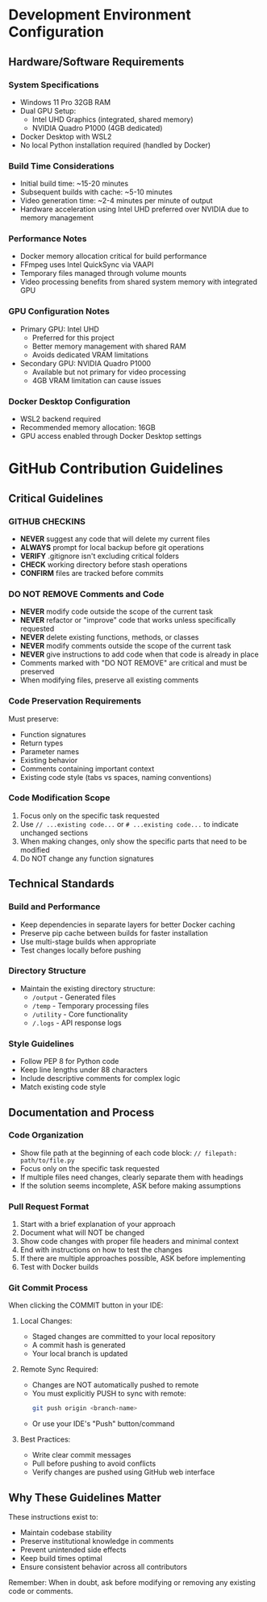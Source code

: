 # Development Environment Configuration

## Hardware/Software Requirements

### System Specifications
- Windows 11 Pro 32GB RAM
- Dual GPU Setup:
  - Intel UHD Graphics (integrated, shared memory)
  - NVIDIA Quadro P1000 (4GB dedicated)
- Docker Desktop with WSL2
- No local Python installation required (handled by Docker)

### Build Time Considerations
- Initial build time: ~15-20 minutes
- Subsequent builds with cache: ~5-10 minutes
- Video generation time: ~2-4 minutes per minute of output
- Hardware acceleration using Intel UHD preferred over NVIDIA due to memory management

### Performance Notes
- Docker memory allocation critical for build performance
- FFmpeg uses Intel QuickSync via VAAPI
- Temporary files managed through volume mounts
- Video processing benefits from shared system memory with integrated GPU

### GPU Configuration Notes
- Primary GPU: Intel UHD
  - Preferred for this project
  - Better memory management with shared RAM
  - Avoids dedicated VRAM limitations
- Secondary GPU: NVIDIA Quadro P1000
  - Available but not primary for video processing
  - 4GB VRAM limitation can cause issues

### Docker Desktop Configuration
- WSL2 backend required
- Recommended memory allocation: 16GB
- GPU access enabled through Docker Desktop settings

# GitHub Contribution Guidelines

## Critical Guidelines

### GITHUB CHECKINS
- **NEVER** suggest any code that will delete my current files
- **ALWAYS** prompt for local backup before git operations
- **VERIFY** .gitignore isn't excluding critical folders
- **CHECK** working directory before stash operations
- **CONFIRM** files are tracked before commits

### DO NOT REMOVE Comments and Code
- **NEVER** modify code outside the scope of the current task
- **NEVER** refactor or "improve" code that works unless specifically requested
- **NEVER** delete existing functions, methods, or classes
- **NEVER** modify comments outside the scope of the current task
- **NEVER** give instructions to add code when that code is already in place
- Comments marked with "DO NOT REMOVE" are critical and must be preserved
- When modifying files, preserve all existing comments

### Code Preservation Requirements
Must preserve:
- Function signatures
- Return types
- Parameter names
- Existing behavior
- Comments containing important context
- Existing code style (tabs vs spaces, naming conventions)

### Code Modification Scope
1. Focus only on the specific task requested
2. Use `// ...existing code...` or `# ...existing code...` to indicate unchanged sections
3. When making changes, only show the specific parts that need to be modified
4. Do NOT change any function signatures

## Technical Standards

### Build and Performance
- Keep dependencies in separate layers for better Docker caching
- Preserve pip cache between builds for faster installation
- Use multi-stage builds when appropriate
- Test changes locally before pushing

### Directory Structure
- Maintain the existing directory structure:
  - `/output` - Generated files
  - `/temp` - Temporary processing files
  - `/utility` - Core functionality
  - `/.logs` - API response logs

### Style Guidelines
- Follow PEP 8 for Python code
- Keep line lengths under 88 characters
- Include descriptive comments for complex logic
- Match existing code style

## Documentation and Process

### Code Organization
- Show file path at the beginning of each code block: `// filepath: path/to/file.py`
- Focus only on the specific task requested
- If multiple files need changes, clearly separate them with headings
- If the solution seems incomplete, ASK before making assumptions

### Pull Request Format
1. Start with a brief explanation of your approach
2. Document what will NOT be changed
3. Show code changes with proper file headers and minimal context
4. End with instructions on how to test the changes
5. If there are multiple approaches possible, ASK before implementing
6. Test with Docker builds

### Git Commit Process
When clicking the COMMIT button in your IDE:
1. Local Changes:
   - Staged changes are committed to your local repository
   - A commit hash is generated
   - Your local branch is updated

2. Remote Sync Required:
   - Changes are NOT automatically pushed to remote
   - You must explicitly PUSH to sync with remote:
     ```bash
     git push origin <branch-name>
     ```
   - Or use your IDE's "Push" button/command

3. Best Practices:
   - Write clear commit messages
   - Pull before pushing to avoid conflicts
   - Verify changes are pushed using GitHub web interface

## Why These Guidelines Matter

These instructions exist to:
- Maintain codebase stability
- Preserve institutional knowledge in comments
- Prevent unintended side effects
- Keep build times optimal
- Ensure consistent behavior across all contributors

Remember: When in doubt, ask before modifying or removing any existing code or comments.
